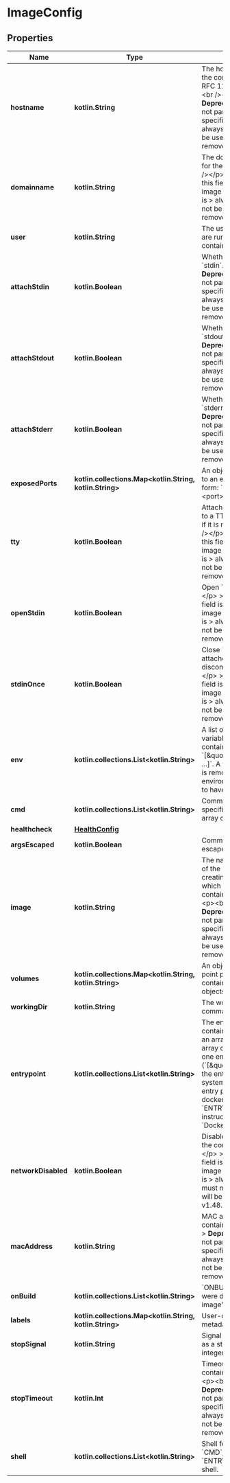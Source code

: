 # ImageConfig

## Properties

| Name                | Type                                                           | Description                                                                                                                                                                                                                                                                                                                       | Notes      |
|---------------------|----------------------------------------------------------------|-----------------------------------------------------------------------------------------------------------------------------------------------------------------------------------------------------------------------------------------------------------------------------------------------------------------------------------|------------|
| **hostname**        | **kotlin.String**                                              | The hostname to use for the container, as a valid RFC 1123 hostname.  &lt;p&gt;&lt;br /&gt;&lt;/p&gt;  &gt; **Deprecated**: this field is not part of the image specification and is &gt; always empty. It must not be used, and will be removed in API v1.48.                                                                    | [optional] |
| **domainname**      | **kotlin.String**                                              | The domain name to use for the container.  &lt;p&gt;&lt;br /&gt;&lt;/p&gt;  &gt; **Deprecated**: this field is not part of the image specification and is &gt; always empty. It must not be used, and will be removed in API v1.48.                                                                                               | [optional] |
| **user**            | **kotlin.String**                                              | The user that commands are run as inside the container.                                                                                                                                                                                                                                                                           | [optional] |
| **attachStdin**     | **kotlin.Boolean**                                             | Whether to attach to &#x60;stdin&#x60;.  &lt;p&gt;&lt;br /&gt;&lt;/p&gt;  &gt; **Deprecated**: this field is not part of the image specification and is &gt; always false. It must not be used, and will be removed in API v1.48.                                                                                                 | [optional] |
| **attachStdout**    | **kotlin.Boolean**                                             | Whether to attach to &#x60;stdout&#x60;.  &lt;p&gt;&lt;br /&gt;&lt;/p&gt;  &gt; **Deprecated**: this field is not part of the image specification and is &gt; always false. It must not be used, and will be removed in API v1.48.                                                                                                | [optional] |
| **attachStderr**    | **kotlin.Boolean**                                             | Whether to attach to &#x60;stderr&#x60;.  &lt;p&gt;&lt;br /&gt;&lt;/p&gt;  &gt; **Deprecated**: this field is not part of the image specification and is &gt; always false. It must not be used, and will be removed in API v1.48.                                                                                                | [optional] |
| **exposedPorts**    | **kotlin.collections.Map&lt;kotlin.String, kotlin.String&gt;** | An object mapping ports to an empty object in the form:  &#x60;{\&quot;&lt;port&gt;/&lt;tcp                                                                                                                                                                                                                                       | udp        |sctp&gt;\&quot;: {}}&#x60;  |  [optional] |
| **tty**             | **kotlin.Boolean**                                             | Attach standard streams to a TTY, including &#x60;stdin&#x60; if it is not closed.  &lt;p&gt;&lt;br /&gt;&lt;/p&gt;  &gt; **Deprecated**: this field is not part of the image specification and is &gt; always false. It must not be used, and will be removed in API v1.48.                                                      | [optional] |
| **openStdin**       | **kotlin.Boolean**                                             | Open &#x60;stdin&#x60;  &lt;p&gt;&lt;br /&gt;&lt;/p&gt;  &gt; **Deprecated**: this field is not part of the image specification and is &gt; always false. It must not be used, and will be removed in API v1.48.                                                                                                                  | [optional] |
| **stdinOnce**       | **kotlin.Boolean**                                             | Close &#x60;stdin&#x60; after one attached client disconnects.  &lt;p&gt;&lt;br /&gt;&lt;/p&gt;  &gt; **Deprecated**: this field is not part of the image specification and is &gt; always false. It must not be used, and will be removed in API v1.48.                                                                          | [optional] |
| **env**             | **kotlin.collections.List&lt;kotlin.String&gt;**               | A list of environment variables to set inside the container in the form &#x60;[\&quot;VAR&#x3D;value\&quot;, ...]&#x60;. A variable without &#x60;&#x3D;&#x60; is removed from the environment, rather than to have an empty value.                                                                                               | [optional] |
| **cmd**             | **kotlin.collections.List&lt;kotlin.String&gt;**               | Command to run specified as a string or an array of strings.                                                                                                                                                                                                                                                                      | [optional] |
| **healthcheck**     | [**HealthConfig**](HealthConfig.md)                            |                                                                                                                                                                                                                                                                                                                                   | [optional] |
| **argsEscaped**     | **kotlin.Boolean**                                             | Command is already escaped (Windows only)                                                                                                                                                                                                                                                                                         | [optional] |
| **image**           | **kotlin.String**                                              | The name (or reference) of the image to use when creating the container, or which was used when the container was created.  &lt;p&gt;&lt;br /&gt;&lt;/p&gt;  &gt; **Deprecated**: this field is not part of the image specification and is &gt; always empty. It must not be used, and will be removed in API v1.48.              | [optional] |
| **volumes**         | **kotlin.collections.Map&lt;kotlin.String, kotlin.String&gt;** | An object mapping mount point paths inside the container to empty objects.                                                                                                                                                                                                                                                        | [optional] |
| **workingDir**      | **kotlin.String**                                              | The working directory for commands to run in.                                                                                                                                                                                                                                                                                     | [optional] |
| **entrypoint**      | **kotlin.collections.List&lt;kotlin.String&gt;**               | The entry point for the container as a string or an array of strings.  If the array consists of exactly one empty string (&#x60;[\&quot;\&quot;]&#x60;) then the entry point is reset to system default (i.e., the entry point used by docker when there is no &#x60;ENTRYPOINT&#x60; instruction in the &#x60;Dockerfile&#x60;). | [optional] |
| **networkDisabled** | **kotlin.Boolean**                                             | Disable networking for the container.  &lt;p&gt;&lt;br /&gt;&lt;/p&gt;  &gt; **Deprecated**: this field is not part of the image specification and is &gt; always omitted. It must not be used, and will be removed in API v1.48.                                                                                                 | [optional] |
| **macAddress**      | **kotlin.String**                                              | MAC address of the container.  &lt;p&gt;&lt;br /&gt;&lt;/p&gt;  &gt; **Deprecated**: this field is not part of the image specification and is &gt; always omitted. It must not be used, and will be removed in API v1.48.                                                                                                         | [optional] |
| **onBuild**         | **kotlin.collections.List&lt;kotlin.String&gt;**               | &#x60;ONBUILD&#x60; metadata that were defined in the image&#39;s &#x60;Dockerfile&#x60;.                                                                                                                                                                                                                                         | [optional] |
| **labels**          | **kotlin.collections.Map&lt;kotlin.String, kotlin.String&gt;** | User-defined key/value metadata.                                                                                                                                                                                                                                                                                                  | [optional] |
| **stopSignal**      | **kotlin.String**                                              | Signal to stop a container as a string or unsigned integer.                                                                                                                                                                                                                                                                       | [optional] |
| **stopTimeout**     | **kotlin.Int**                                                 | Timeout to stop a container in seconds.  &lt;p&gt;&lt;br /&gt;&lt;/p&gt;  &gt; **Deprecated**: this field is not part of the image specification and is &gt; always omitted. It must not be used, and will be removed in API v1.48.                                                                                               | [optional] |
| **shell**           | **kotlin.collections.List&lt;kotlin.String&gt;**               | Shell for when &#x60;RUN&#x60;, &#x60;CMD&#x60;, and &#x60;ENTRYPOINT&#x60; uses a shell.                                                                                                                                                                                                                                         | [optional] |



